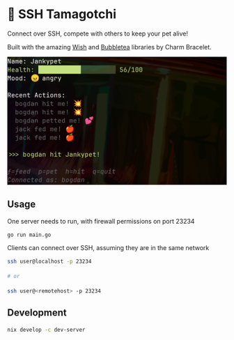 # 🐶 SSH Tamagotchi

Connect over SSH, compete with others to keep your pet alive!

Built with the amazing [Wish](https://github.com/charmbracelet/wish) and [Bubbletea](https://github.com/charmbracelet/bubbletea) libraries by Charm Bracelet.

![screenshot](assets/ss.png)

## Usage

One server needs to run, with firewall permissions on port 23234

```bash
go run main.go
```

Clients can connect over SSH, assuming they are in the same network

```bash
ssh user@localhost -p 23234

# or

ssh user@<remotehost> -p 23234
```

## Development

```bash
nix develop -c dev-server
```
